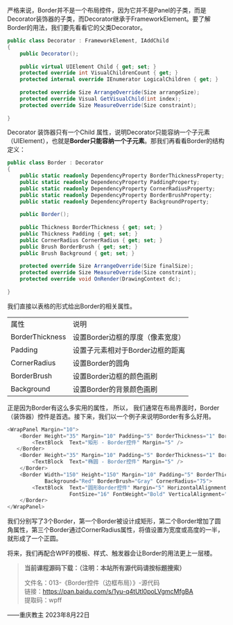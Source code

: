 严格来说，Border并不是一个布局控件，因为它并不是Panel的子类，而是Decorator装饰器的子类，而Decorator继承于FrameworkElement。要了解Border的用法，我们要先看看它的父类Decorator。

```cs
public class Decorator : FrameworkElement, IAddChild
{
    public Decorator();
 
    public virtual UIElement Child { get; set; }
    protected override int VisualChildrenCount { get; }
    protected internal override IEnumerator LogicalChildren { get; }
 
    protected override Size ArrangeOverride(Size arrangeSize);
    protected override Visual GetVisualChild(int index);
    protected override Size MeasureOverride(Size constraint);
 
}
```

Decorator 装饰器只有一个Child 属性，说明Decorator只能容纳一个子元素（UIElement），也就是**Border只能容纳一个子元素**。那我们再看看Border的结构定义：

```cs
public class Border : Decorator
{
    public static readonly DependencyProperty BorderThicknessProperty;
    public static readonly DependencyProperty PaddingProperty;
    public static readonly DependencyProperty CornerRadiusProperty;
    public static readonly DependencyProperty BorderBrushProperty;
    public static readonly DependencyProperty BackgroundProperty;
 
    public Border();
 
    public Thickness BorderThickness { get; set; }
    public Thickness Padding { get; set; }
    public CornerRadius CornerRadius { get; set; }
    public Brush BorderBrush { get; set; }
    public Brush Background { get; set; }
 
    protected override Size ArrangeOverride(Size finalSize);
    protected override Size MeasureOverride(Size constraint);
    protected override void OnRender(DrawingContext dc);
 
}
```

我们直接以表格的形式给出Border的相关属性。

|   |   |
|---|---|
|属性|说明|
|BorderThickness|设置Border边框的厚度（像素宽度）|
|Padding|设置子元素相对于Border边框的距离|
|CornerRadius|设置Border的圆角|
|BorderBrush|设置Border边框的颜色画刷|
|Background|设置Border的背景颜色画刷|

正是因为Border有这么多实用的属性， 所以， 我们通常在布局界面时，Border（装饰器）控件是首选。接下来，我们以一个例子来说明Border有多么好用。
```cs
<WrapPanel Margin="10">
    <Border Height="35" Margin="10" Padding="5" BorderThickness="1" BorderBrush="Gray">
        <TextBlock  Text="矩形 - Border控件" Margin="5" />
   </Border>
    <Border Height="35" Margin="10" Padding="5" BorderThickness="1" BorderBrush="Gray" CornerRadius="20">
        <TextBlock  Text="椭圆 - Border控件" Margin="5" />
    </Border>
    <Border Width="150" Height="150" Margin="10" Padding="5" BorderThickness="1" 
            Background="Red" BorderBrush="Gray" CornerRadius="75">
        <TextBlock  Text="圆形Border控件" Margin="5" HorizontalAlignment="Center" 
                    FontSize="16" FontWeight="Bold" VerticalAlignment="Center" Foreground="White"/>
    </Border>
</WrapPanel>
```

我们分别写了3个Border，第一个Border被设计成矩形，第二个Border增加了圆角属性，第三个Border通过CornerRadius属性，将值设置为宽度或高度的一半，就形成了一个正圆。

将来，我们再配合WPF的模板、样式、触发器会让Border的用法更上一层楼。

> **当前课程源码下载：（注明：本站所有源代码请按标题搜索）**
> 
> 文件名：013-《Border控件（边框布局）》-源代码  
> 链接：https://pan.baidu.com/s/1yu-q4tUtl0poLVgmcMfgBA  
> 提取码：wpff

——重庆教主 2023年8月22日




